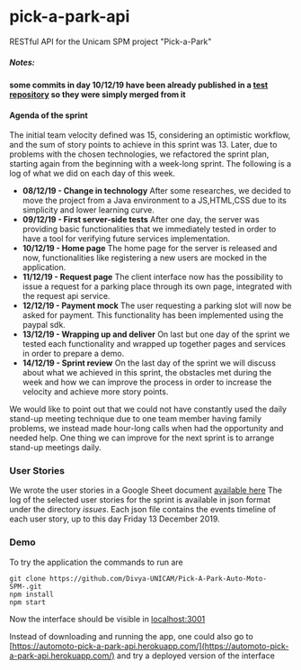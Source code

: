# pick-a-park-api
RESTful API for the Unicam SPM project "Pick-a-Park"

##### Notes: 
**some commits in day 10/12/19 have been already published in a [test repository](https://github.com/VincenzoNucci/pick-a-park-api) so they were simply merged from it**

#### Agenda of the sprint
The initial team velocity defined was 15, considering an optimistic workflow, and the sum of story points to achieve in this sprint was 13.
Later, due to problems with the chosen technologies, we refactored the sprint plan, starting again from the beginning with a week-long sprint. The following is a log of what we did on each day of this week.

* **08/12/19 - Change in technology**
After some researches, we decided to move the project from a Java environment to a JS,HTML,CSS due to its simplicity and lower learning curve.
* **09/12/19 - First server-side tests**
After one day, the server was providing basic functionalities that we immediately tested in order to have a tool for verifying future services implementation.
* **10/12/19 - Home page**
The home page for the server is released and now, functionalities like registering a new users are mocked in the application.
* **11/12/19 - Request page**
The client interface now has the possibility to issue a request for a parking place through its own page, integrated with the request api service.
* **12/12/19 - Payment mock**
The user requesting a parking slot will now be asked for payment. This functionality has been implemented using the paypal sdk.
* **13/12/19 - Wrapping up and deliver**
On last but one day of the sprint we tested each functionality and wrapped up together pages and services in order to prepare a demo.
* **14/12/19 - Sprint review**
On the last day of the sprint we will discuss about what we achieved in this sprint, the obstacles met during the week and how we can improve the process in order to increase the velocity and achieve more story points.

We would like to point out that we could not have constantly used the daily stand-up meeting technique due to one team member having family problems, we instead made hour-long calls when had the opportunity and needed help.
One thing we can improve for the next sprint is to arrange stand-up meetings daily.

### User Stories
We wrote the user stories in a Google Sheet document [available here](https://docs.google.com/spreadsheets/d/1CT56THMKohscO8FBVuiHBV9Dpm8neEXZE4Pcw-vWUB8/edit?usp=sharing)
The log of the selected user stories for the sprint is available in json format under the directory *issues*.
Each json file contains the events timeline of each user story, up to this day Friday 13 December 2019.


### Demo
To try the application the commands to run are
```
git clone https://github.com/Divya-UNICAM/Pick-A-Park-Auto-Moto-SPM-.git
npm install
npm start
```
Now the interface should be visible in [localhost:3001](http://localhost:3001)

Instead of downloading and running the app, one could also go to [https://automoto-pick-a-park-api.herokuapp.com/](https://automoto-pick-a-park-api.herokuapp.com/) and try a deployed version of the interface